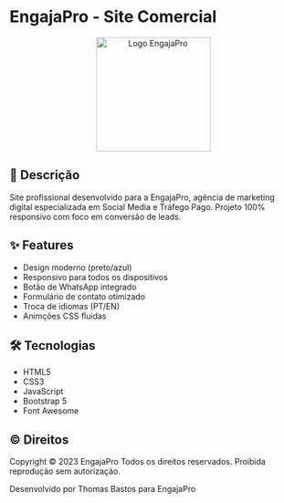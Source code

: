 # EngajaPro - Site Comercial

<p align="center">
  <img src="images/engaja.png" alt="Logo EngajaPro" width="200">
  
</p>

## 📝 Descrição

Site profissional desenvolvido para a EngajaPro, agência de marketing digital especializada em Social Media e Tráfego Pago. Projeto 100% responsivo com foco em conversão de leads.

## ✨ Features

- Design moderno (preto/azul)
- Responsivo para todos os dispositivos
- Botão de WhatsApp integrado
- Formulário de contato otimizado
- Troca de idiomas (PT/EN)
- Animções CSS fluidas

## 🛠 Tecnologias

- HTML5
- CSS3
- JavaScript
- Bootstrap 5
- Font Awesome

## ©️ Direitos
Copyright © 2023 EngajaPro
Todos os direitos reservados. Proibida reprodução sem autorização.

Desenvolvido por Thomas Bastos para EngajaPro
